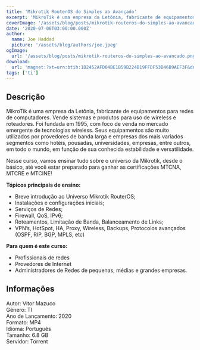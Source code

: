 ```yaml
---
title: 'Mikrotik RouterOS do Simples ao Avançado'
excerpt: 'MikroTik é uma empresa da Letônia, fabricante de equipamentos para redes de computadores. Vende sistemas e produtos para uso de wireless e roteadores. Foi fundada em 1995, com foco de venda no mercado emergente de tecnologias wireless. Seus equipamentos são muito utilizados por provedores'
coverImage: '/assets/blog/posts/mikrotik-routeros-do-simples-ao-avancado.png'
date: '2020-07-06T03:00:00.000Z'
author:
  name: Joe Haddad
  picture: '/assets/blog/authors/joe.jpeg'
ogImage:
  url: '/assets/blog/posts/mikrotik-routeros-do-simples-ao-avancado.png'
download:
  url: 'magnet:?xt=urn:btih:1D2452AFD04BE1B59B224B19FFDF53B46B9AEF3F&dn=Udemy%20-%20Curso%20Completo%20de%20Mikrotik%20RouterOS%21%20Do%20Simples%20ao%20Avan%c3%a7ado%21&tr=udp%3a%2f%2ftracker.openbittorrent.com%3a1337%2fannounce&tr=udp%3a%2f%2ftracker.opentrackr.org%3a1337%2fannounce'
tags: ['ti']
---
```

<h2>Descrição</h2>
<p></p><p>MikroTik é uma empresa da Letônia, fabricante de equipamentos para redes de computadores. Vende sistemas e produtos para uso de wireless e roteadores. Foi fundada em 1995, com foco de venda no mercado emergente de tecnologias wireless. Seus equipamentos são muito utilizados por provedores de banda larga e empresas dos mais variados segmentos como hotéis, pousadas, universidades, empresas, entre outros, em todo o mundo, em função de sua conhecida estabilidade e versatilidade.</p><p>Nesse curso, vamos ensinar tudo sobre o universo da Mikrotik, desde o básico, até você estar preparado para ganhar as certificações MTCNA, MTCRE e MTCINE!</p><p><strong>Tópicos principais de ensino:</strong></p><ul><li>Breve introdução ao Universo Mikrotik RouterOS;</li><li>Instalações e configurações iniciais;</li><li>Serviços de Redes;</li><li>Firewall, QoS, IPv6;</li><li>Roteamentos, Limitação de Banda, Balanceamento de Links;</li><li>VPN’s, HotSpot, HA, Proxy, Wireless, Backups, Protocolos avançados (OSPF, RIP, BGP, MPLS, etc)</li></ul><p><strong>Para quem é este curso:</strong></p><ul><li>Profissionais de redes</li><li>Provedores de Internet</li><li>Administradores de Redes de pequenas, médias e grandes empresas.</li></ul><h2>Informações</h2><p>Autor: Vitor Mazuco<br/>Gênero: TI<br/>Ano de Lançamento: 2020<br/>Formato: MP4<br/>Idioma: Português<br/>Tamanho: 6.8 GB<br/>Servidor: Torrent</p>